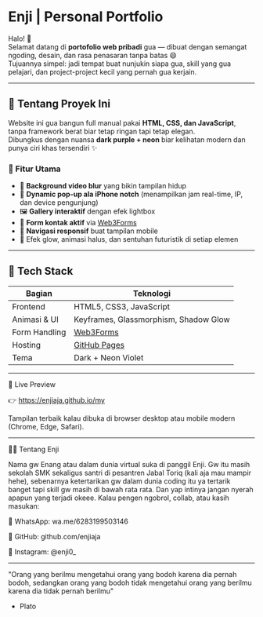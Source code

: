 #  Enji | Personal Portfolio

Halo! 👋  
Selamat datang di **portofolio web pribadi** gua — dibuat dengan semangat ngoding, desain, dan rasa penasaran tanpa batas 😄  
Tujuannya simpel: jadi tempat buat nunjukin siapa gua, skill yang gua pelajari, dan project-project kecil yang pernah gua kerjain.

---

## 🧠 Tentang Proyek Ini

Website ini gua bangun full manual pakai **HTML, CSS, dan JavaScript**, tanpa framework berat biar tetap ringan tapi tetap elegan.  
Dibungkus dengan nuansa **dark purple + neon** biar kelihatan modern dan punya ciri khas tersendiri ✨

### 🔮 Fitur Utama
- 🎥 **Background video blur** yang bikin tampilan hidup  
- 💜 **Dynamic pop-up ala iPhone notch** (menampilkan jam real-time, IP, dan device pengunjung)  
- 🖼️ **Gallery interaktif** dengan efek lightbox  
- 📩 **Form kontak aktif** via [Web3Forms](https://web3forms.com/)  
- 🧭 **Navigasi responsif** buat tampilan mobile  
- 🌙 Efek glow, animasi halus, dan sentuhan futuristik di setiap elemen  

---

## 🧩 Tech Stack

| Bagian | Teknologi |
|---------|------------|
| Frontend | HTML5, CSS3, JavaScript |
| Animasi & UI | Keyframes, Glassmorphism, Shadow Glow |
| Form Handling | [Web3Forms](https://web3forms.com/) |
| Hosting | [GitHub Pages](https://pages.github.com/) |
| Tema | Dark + Neon Violet |

---

📸 Live Preview

👉 https://enjiaja.github.io/my

Tampilan terbaik kalau dibuka di browser desktop atau mobile modern (Chrome, Edge, Safari).

---

👨‍💻 Tentang Enji

Nama gw Enang atau dalam dunia virtual suka di panggil Enji. Gw itu masih sekolah SMK sekaligus santri di pesantren Jabal Toriq (kali aja mau mampir hehe), sebenarnya ketertarikan gw dalam dunia coding itu ya tertarik banget tapi skill gw masih di bawah rata rata. Dan yap intinya jangan nyerah apapun yang terjadi okeee.
Kalau pengen ngobrol, collab, atau kasih masukan:

💬 WhatsApp: wa.me/6283199503146

🐙 GitHub: github.com/enjiaja

📸 Instagram: @enji0_

---

"Orang yang berilmu mengetahui orang yang bodoh karena dia pernah
bodoh, sedangkan orang yang bodoh tidak mengetahui orang yang berilmu karena dia tidak pernah berilmu"

- Plato
